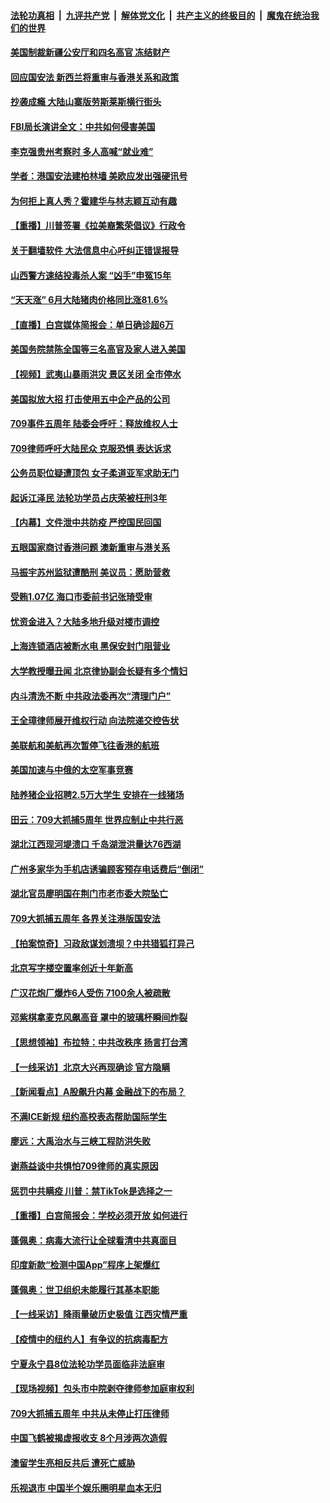 ####  [法轮功真相](../../../../basic/blob/master/README.md?t=07100631) &nbsp;|&nbsp; [九评共产党](../../../../9ping.md/blob/master/README.md?t=07100631) &nbsp;|&nbsp; [解体党文化](../../../../jtdwh.md/blob/master/README.md?t=07100631)  &nbsp;|&nbsp; [共产主义的终极目的](../../../../gczydzjmd.md/blob/master/README.md?t=07100631) &nbsp;|&nbsp; [魔鬼在统治我们的世界](../../../../mgztzwmdsj.md/blob/master/README.md?t=07100631) 

#### [美国制裁新疆公安厅和四名高官 冻结财产](../pages/nsc413/n12244653.md?t=07100631) 

#### [回应国安法 新西兰将重审与香港关系和政策](../pages/nsc413/n12244085.md?t=07100631) 

#### [抄袭成瘾 大陆山寨版劳斯莱斯横行街头](../pages/nsc413/n12244796.md?t=07100631) 

#### [FBI局长演讲全文：中共如何侵害美国](../pages/nsc413/n12244578.md?t=07100631) 

#### [李克强贵州考察时 多人高喊“就业难”](../pages/nsc413/n12244716.md?t=07100631) 

#### [学者：港国安法建柏林墙 美欧应发出强硬讯号](../pages/nsc413/n12243992.md?t=07100631) 

#### [为何拒上真人秀？霍建华与林志颖互动有趣](../pages/nsc413/n12244617.md?t=07100631) 

#### [【重播】川普签署《拉美裔繁荣倡议》行政令](../pages/nsc413/n12244501.md?t=07100631) 

#### [关于翻墙软件 大法信息中心吁纠正错误报导](../pages/nsc413/n12239627.md?t=07100631) 

#### [山西警方速结投毒杀人案 “凶手”申冤15年](../pages/nsc413/n12244638.md?t=07100631) 

#### [“天天涨” 6月大陆猪肉价格同比涨81.6%](../pages/nsc413/n12244341.md?t=07100631) 

#### [【直播】白宫媒体简报会：单日确诊超6万](../pages/nsc413/n12244581.md?t=07100631) 

#### [美国务院禁陈全国等三名高官及家人进入美国](../pages/nsc413/n12244528.md?t=07100631) 

#### [【视频】武夷山暴雨洪灾 景区关闭 全市停水](../pages/nsc413/n12243750.md?t=07100631) 

#### [美国拟放大招 打击使用五中企产品的公司](../pages/nsc413/n12244402.md?t=07100631) 

#### [709事件五周年 陆委会呼吁：释放维权人士](../pages/nsc413/n12244206.md?t=07100631) 

#### [709律师呼吁大陆民众 克服恐惧 表达诉求](../pages/nsc413/n12243809.md?t=07100631) 


#### [公务员职位疑遭顶包 女子柔道亚军求助无门](../pages/nsc413/n12244335.md?t=07100631) 

#### [起诉江泽民 法轮功学员占庆荣被枉刑3年](../pages/nsc413/n12241991.md?t=07100631) 

#### [【内幕】文件泄中共防疫 严控国民回国](../pages/nsc413/n12241166.md?t=07100631) 

#### [五眼国家商讨香港问题 澳新重审与港关系](../pages/nsc413/n12244260.md?t=07100631) 

#### [马振宇苏州监狱遭酷刑 美议员：愿助营救](../pages/nsc413/n12242651.md?t=07100631) 

#### [受贿1.07亿 海口市委前书记张琦受审](../pages/nsc413/n12243994.md?t=07100631) 

#### [忧资金进入？大陆多地升级对楼市调控](../pages/nsc413/n12243581.md?t=07100631) 

#### [上海连锁酒店被断水电 黑保安封门阻营业](../pages/nsc413/n12243709.md?t=07100631) 

#### [大学教授曝丑闻 北京律协副会长疑有多个情妇](../pages/nsc413/n12243412.md?t=07100631) 

#### [内斗清洗不断 中共政法委再次“清理门户”](../pages/nsc413/n12243659.md?t=07100631) 

#### [王全璋律师展开维权行动 向法院递交控告状](../pages/nsc413/n12243597.md?t=07100631) 

#### [美联航和美航再次暂停飞往香港的航班](../pages/nsc413/n12243607.md?t=07100631) 

#### [美国加速与中俄的太空军事竞赛](../pages/nsc413/n12227709.md?t=07100631) 

#### [陆养猪企业招聘2.5万大学生 安排在一线猪场](../pages/nsc413/n12243066.md?t=07100631) 

#### [田云：709大抓捕5周年 世界应制止中共行恶](../pages/nsc413/n12243124.md?t=07100631) 

#### [湖北江西现河堤溃口 千岛湖泄洪量达76西湖](../pages/nsc413/n12243056.md?t=07100631) 

#### [广州多家华为手机店诱骗顾客预存电话费后“倒闭”](../pages/nsc413/n12243214.md?t=07100631) 

#### [湖北官员廖明国在荆门市老市委大院坠亡](../pages/nsc413/n12243256.md?t=07100631) 

#### [709大抓捕五周年 各界关注港版国安法](../pages/nsc413/n12242955.md?t=07100631) 

#### [【拍案惊奇】习政敌谋划溃坝？中共猎狐打异己](../pages/nsc413/n12243001.md?t=07100631) 

#### [北京写字楼空置率创近十年新高](../pages/nsc413/n12242706.md?t=07100631) 

#### [广汉花炮厂爆炸6人受伤 7100余人被疏散](../pages/nsc413/n12242969.md?t=07100631) 

#### [邓紫棋拿麦克风飙高音 罩中的玻璃杯瞬间炸裂](../pages/nsc413/n12242228.md?t=07100631) 

#### [【思想领袖】布拉特：中共改秩序 扬言打台湾](../pages/nsc413/n12028379.md?t=07100631) 

#### [【一线采访】北京大兴再现确诊 官方隐瞒](../pages/nsc413/n12242490.md?t=07100631) 

#### [【新闻看点】A股飙升内幕 金融战下的布局？](../pages/nsc413/n12242681.md?t=07100631) 

#### [不满ICE新规 纽约高校表态帮助国际学生](../pages/nsc413/n12242549.md?t=07100631) 

#### [廖远：大禹治水与三峡工程防洪失败](../pages/nsc413/n12241562.md?t=07100631) 

#### [谢燕益谈中共惧怕709律师的真实原因](../pages/nsc413/n12242506.md?t=07100631) 

#### [惩罚中共瞒疫 川普：禁TikTok是选择之一](../pages/nsc413/n12242099.md?t=07100631) 

#### [【重播】白宫简报会：学校必须开放 如何进行](../pages/nsc413/n12241977.md?t=07100631) 

#### [蓬佩奥：病毒大流行让全球看清中共真面目](../pages/nsc413/n12242486.md?t=07100631) 

#### [印度新款“检测中国App”程序上架爆红](../pages/nsc413/n12242331.md?t=07100631) 

#### [蓬佩奥：世卫组织未能履行其基本职能](../pages/nsc413/n12242263.md?t=07100631) 

#### [【一线采访】降雨量破历史极值 江西灾情严重](../pages/nsc413/n12242209.md?t=07100631) 

#### [【疫情中的纽约人】有争议的抗病毒配方](../pages/nsc413/n12240453.md?t=07100631) 

#### [宁夏永宁县8位法轮功学员面临非法庭审](../pages/nsc413/n12241411.md?t=07100631) 

#### [【现场视频】包头市中院剥夺律师参加庭审权利](../pages/nsc413/n12242078.md?t=07100631) 

#### [709大抓捕五周年 中共从未停止打压律师](../pages/nsc413/n12242090.md?t=07100631) 

#### [中国飞鹤被揭虚报收支 8个月涉两次造假](../pages/nsc413/n12242038.md?t=07100631) 

#### [澳留学生亮相反共后 遭死亡威胁](../pages/nsc413/n12242067.md?t=07100631) 

#### [乐视退市 中国半个娱乐圈明星血本无归](../pages/nsc413/n12241972.md?t=07100631) 

